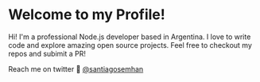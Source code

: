 # Welcome to my Profile!

Hi! I'm a professional Node.js developer based in Argentina. I love to write code and explore amazing open source projects. Feel free to checkout my repos and subimit a PR!

Reach me on twitter 🚀 [@santiagosemhan](https://twitter.com/santiagosemhan) 
